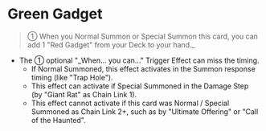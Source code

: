# Green Gadget

> ① When you Normal Summon or Special Summon this card, you can add 1 "Red Gadget" from your Deck to your hand._

*   The ① optional "_When... you can..." Trigger Effect can miss the timing.
    *   If Normal Summoned, this effect activates in the Summon response timing (like "Trap Hole").
    *   This effect can activate if Special Summoned in the Damage Step (by "Giant Rat" as Chain Link 1).
    *   This effect cannot activate if this card was Normal / Special Summoned as Chain Link 2+, such as by "Ultimate Offering" or "Call of the Haunted".
